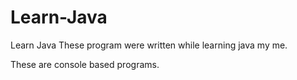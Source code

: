 # Learn-Java
Learn Java These program were written while learning java my me.

These are console based programs.


